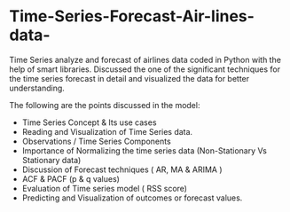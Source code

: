 # Time-Series-Forecast-Air-lines-data-
Time Series analyze and forecast of airlines data coded in Python with the help of smart libraries. Discussed the one of the significant techniques for the time series forecast in detail and visualized the data for better understanding.

The following are the points discussed in the model:
- Time Series Concept & Its use cases
- Reading and Visualization of Time Series data.
- Observations / Time Series Components
- Importance of Normalizing the time series data (Non-Stationary Vs Stationary data)
- Discussion of Forecast techniques ( AR, MA & ARIMA )
- ACF & PACF (p & q values) 
- Evaluation of Time series model ( RSS score)
- Predicting and Visualization of outcomes or forecast values.


